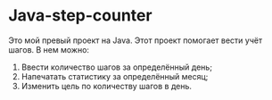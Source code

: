 # Java-step-counter
Это мой превый проект на Java.
Этот проект помогает вести учёт шагов.
В нем можно:
  1. Ввести количество шагов за определённый день;
  2. Напечатать статистику за определённый месяц;
  3. Изменить цель по количеству шагов в день.
